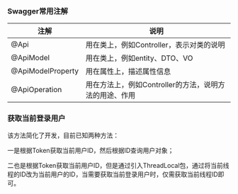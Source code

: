 ### Swagger常用注解

| 注解              | 说明                                                   |
| ----------------- | ------------------------------------------------------ |
| @Api              | 用在类上，例如Controller，表示对类的说明               |
| @ApiModel         | 用在类上，例如entity、DTO、VO                          |
| @ApiModelProperty | 用在属性上，描述属性信息                               |
| @ApiOperation     | 用在方法上，例如Controller的方法，说明方法的用途、作用 |



### 获取当前登录用户

该方法简化了开发，目前已知两种方法：

一是根据Token获取当前用户ID，然后根据ID查询用户对象；

二也是根据Token获取当前用户ID，但是通过引入ThreadLocal包，通过将当前线程的ID改为当前用户的ID，当需要获取当前登录用户时，仅需获取当前线程ID即可。





